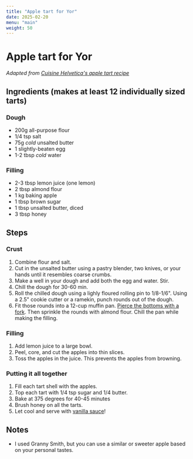 ```yaml
---
title: "Apple tart for Yor"
date: 2025-02-20
menu: "main"
weight: 50
---
```


# Apple tart for Yor

*Adapted from [Cuisine Helvetica's apple tart recipe](https://cuisinehelvetica.com/2022/09/15/recipe-swiss-apple-tart/)* 



## Ingredients (makes at least 12 individually sized tarts)

### Dough
* 200g all-purpose flour
* 1/4 tsp salt
* 75g _cold_ unsalted butter
* 1 slightly-beaten egg
* 1-2 tbsp _cold_ water

### Filling
* 2-3 tbsp lemon juice (one lemon)
* 2 tbsp almond flour
* 1 kg baking apple
* 1 tbsp brown sugar
* 1 tbsp unsalted butter, diced
* 3 tbsp honey

## Steps

### Crust
1. Combine flour and salt. 
2. Cut in the unsalted butter using a pastry blender, two knives, or your hands until it resembles coarse crumbs.
3. Make a well in your dough and add both the egg and water. Stir. 
4. Chill the dough for 30-60 min.
5. Roll the chilled dough using a lighly floured rolling pin to 1/8-1/6". Using a 2.5" cookie cutter or a ramekin, punch rounds out of the dough.
6. Fit those rounds into a 12-cup muffin pan. [Pierce the bottoms with a fork](https://flavorycooking.com/what-is-the-purpose-of-piercing-the-bottom-of-a-one-crust-pie-with-a-fork/). Then sprinkle the rounds with almond flour. Chill the pan while making the filling. 

### Filling
1. Add lemon juice to a large bowl. 
2. Peel, core, and cut the apples into thin slices. 
3. Toss the apples in the juice. This prevents the apples from browning.

### Putting it all together
1. Fill each tart shell with the apples.
2. Top each tart with 1/4 tsp sugar and 1/4 butter.
3. Bake at 375 degrees for 40-45 minutes
4. Brush honey on all the tarts.
5. Let cool and serve with [vanilla sauce](https://www.daringgourmet.com/vanillesosse-german-vanilla-sauce/)!

## Notes
* I used Granny Smith, but you can use a similar or sweeter apple based on your personal tastes.